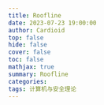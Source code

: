 ```yaml
---
title: Roofline
date: 2023-07-23 19:00:00
author: Cardioid
top: false
hide: false
cover: false
toc: false
mathjax: true
summary: Roofline
categories: 
tags: 计算机与安全理论
---
```

